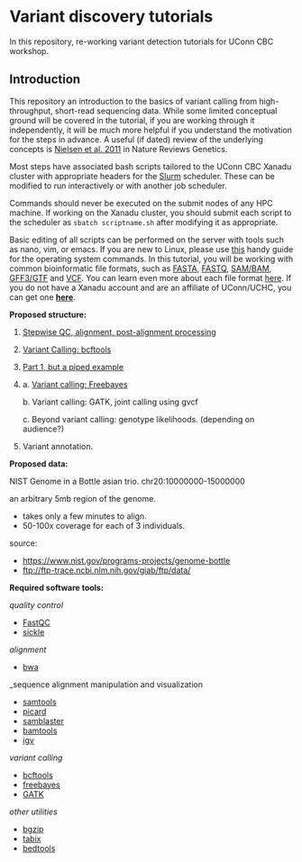 # Variant discovery tutorials

In this repository, re-working variant detection tutorials for UConn CBC workshop. 

## Introduction

This repository an introduction to the basics of variant calling from high-throughput, short-read sequencing data. While some limited conceptual ground will be covered in the tutorial, if you are working through it independently, it will be much more helpful if you understand the motivation for the steps in advance. A useful (if dated) review of the underlying concepts is [Nielsen et al. 2011](https://www.nature.com/articles/nrg2986) in Nature Reviews Genetics. 

Most steps have associated bash scripts tailored to the UConn CBC Xanadu cluster with appropriate headers for the [Slurm](https://slurm.schedmd.com/documentation.html) scheduler. These can be modified to run interactively or with another job scheduler.  

Commands should never be executed on the submit nodes of any HPC machine.  If working on the Xanadu cluster, you should submit each script to the scheduler as `sbatch scriptname.sh` after modifying it as appropriate.  

Basic editing of all scripts can be performed on the server with tools such as nano, vim, or emacs.  If you are new to Linux, please use [this](https://bioinformatics.uconn.edu/unix-basics) handy guide for the operating system commands.  In this tutorial, you will be working with common bioinformatic file formats, such as [FASTA](https://en.wikipedia.org/wiki/FASTA_format), [FASTQ](https://en.wikipedia.org/wiki/FASTQ_format), [SAM/BAM](https://en.wikipedia.org/wiki/SAM_(file_format)), [GFF3/GTF](https://en.wikipedia.org/wiki/General_feature_format) and [VCF](https://en.wikipedia.org/wiki/Variant_Call_Format). You can learn even more about each file format [here](https://bioinformatics.uconn.edu/resources-and-events/tutorials/file-formats-tutorial/). If you do not have a Xanadu account and are an affiliate of UConn/UCHC, you can get one **[here](https://bioinformatics.uconn.edu/contact-us/)**.   

__Proposed structure:__

1. [ Stepwise QC, alignment, post-alignment processing ](/Part1_qc_alignment.md)

2. [ Variant Calling: bcftools ](/Part2_bcftools.md)

3. [ Part 1, but a piped example ](Part3_pipedalignment.md)

4. 
	a. [ Variant calling: Freebayes ](Part4a_freebayes.md)

	b. Variant calling: GATK, joint calling using gvcf

	c. Beyond variant calling: genotype likelihoods. (depending on audience?)

5. Variant annotation. 

__Proposed data:__

NIST Genome in a Bottle asian trio. chr20:10000000-15000000

an arbitrary 5mb region of the genome. 
- takes only a few minutes to align. 
- 50-100x coverage for each of 3 individuals. 

source:
- https://www.nist.gov/programs-projects/genome-bottle
- ftp://ftp-trace.ncbi.nlm.nih.gov/giab/ftp/data/

__Required software tools:__

_quality control_  
- [ FastQC ](https://www.bioinformatics.babraham.ac.uk/projects/fastqc/)
- [ sickle ](https://github.com/najoshi/sickle)  

_alignment_  
- [ bwa ](http://bio-bwa.sourceforge.net/)

_sequence alignment manipulation and visualization  
- [ samtools ](http://www.htslib.org/doc/samtools.html)
- [ picard ](https://broadinstitute.github.io/picard/)
- [ samblaster ](https://github.com/GregoryFaust/samblaster)
- [ bamtools ](https://github.com/pezmaster31/bamtools)  
- [ igv ](https://software.broadinstitute.org/software/igv/)

_variant calling_  
- [ bcftools ](http://www.htslib.org/doc/bcftools.html)
- [ freebayes ](https://github.com/ekg/freebayes)
- [ GATK ](https://software.broadinstitute.org/gatk/)  

_other utilities_  
- [ bgzip ](http://www.htslib.org/doc/bgzip.html)
- [ tabix ](http://www.htslib.org/doc/tabix.html)
- [ bedtools ](https://bedtools.readthedocs.io/en/latest/)
